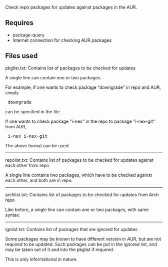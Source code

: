 Check repo packages for updates against packages in the AUR.

## Requires

* package-query
* Internet connection for checking AUR packages

## Files used

pkglist.txt: Contains list of packages to be checked for updates

A single line can contain one or two packages.

For example, if one wants to check package "downgrade" in repo and AUR, simply
<pre> downgrade </pre>
can be specified in the file.

If one wants to check package "i-nex" in the repo to package "i-nex-git" from AUR,
<pre> i-nex	i-nex-git </pre>
The above format can be used.

-------------------------------------------------------------------------------

repolist.txt: Contains list of packages to be checked for updates against each other from repo

A single line contains two packages, which have to be checked against each other, and both are in repo.

-------------------------------------------------------------------------------

archlist.txt: Contains list of packages to be checked for updates from Arch repo

Like before, a single line can contain one or two packages, with same syntax.

-------------------------------------------------------------------------------

ignlist.txt: Contains list of packages that are ignored for updates

Some packages may be known to have different version in AUR, but are not required to be updated.
Such packages can be put in the ignored list, and may be taken out of it and into the pkglist if required.

This is only informational in nature.
